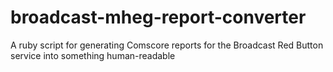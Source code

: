 # broadcast-mheg-report-converter
A ruby script for generating Comscore reports for the Broadcast Red Button service into something human-readable
